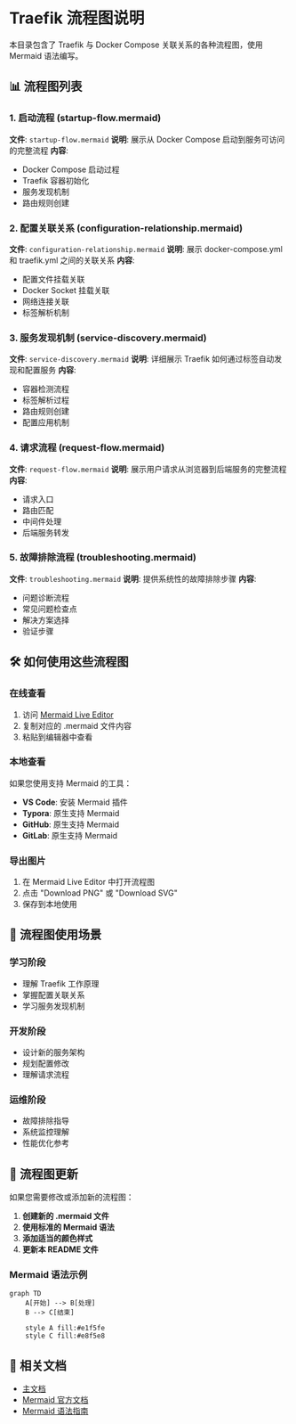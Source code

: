 # Traefik 流程图说明

本目录包含了 Traefik 与 Docker Compose 关联关系的各种流程图，使用 Mermaid 语法编写。

## 📊 流程图列表

### 1. 启动流程 (startup-flow.mermaid)
**文件**: `startup-flow.mermaid`
**说明**: 展示从 Docker Compose 启动到服务可访问的完整流程
**内容**:
- Docker Compose 启动过程
- Traefik 容器初始化
- 服务发现机制
- 路由规则创建

### 2. 配置关联关系 (configuration-relationship.mermaid)
**文件**: `configuration-relationship.mermaid`
**说明**: 展示 docker-compose.yml 和 traefik.yml 之间的关联关系
**内容**:
- 配置文件挂载关联
- Docker Socket 挂载关联
- 网络连接关联
- 标签解析机制

### 3. 服务发现机制 (service-discovery.mermaid)
**文件**: `service-discovery.mermaid`
**说明**: 详细展示 Traefik 如何通过标签自动发现和配置服务
**内容**:
- 容器检测流程
- 标签解析过程
- 路由规则创建
- 配置应用机制

### 4. 请求流程 (request-flow.mermaid)
**文件**: `request-flow.mermaid`
**说明**: 展示用户请求从浏览器到后端服务的完整流程
**内容**:
- 请求入口
- 路由匹配
- 中间件处理
- 后端服务转发

### 5. 故障排除流程 (troubleshooting.mermaid)
**文件**: `troubleshooting.mermaid`
**说明**: 提供系统性的故障排除步骤
**内容**:
- 问题诊断流程
- 常见问题检查点
- 解决方案选择
- 验证步骤

## 🛠️ 如何使用这些流程图

### 在线查看
1. 访问 [Mermaid Live Editor](https://mermaid.live/)
2. 复制对应的 .mermaid 文件内容
3. 粘贴到编辑器中查看

### 本地查看
如果您使用支持 Mermaid 的工具：
- **VS Code**: 安装 Mermaid 插件
- **Typora**: 原生支持 Mermaid
- **GitHub**: 原生支持 Mermaid
- **GitLab**: 原生支持 Mermaid

### 导出图片
1. 在 Mermaid Live Editor 中打开流程图
2. 点击 "Download PNG" 或 "Download SVG"
3. 保存到本地使用

## 🎯 流程图使用场景

### 学习阶段
- 理解 Traefik 工作原理
- 掌握配置关联关系
- 学习服务发现机制

### 开发阶段
- 设计新的服务架构
- 规划配置修改
- 理解请求流程

### 运维阶段
- 故障排除指导
- 系统监控理解
- 性能优化参考

## 📝 流程图更新

如果您需要修改或添加新的流程图：

1. **创建新的 .mermaid 文件**
2. **使用标准的 Mermaid 语法**
3. **添加适当的颜色样式**
4. **更新本 README 文件**

### Mermaid 语法示例
```mermaid
graph TD
    A[开始] --> B[处理]
    B --> C[结束]
    
    style A fill:#e1f5fe
    style C fill:#e8f5e8
```

## 🔗 相关文档

- [主文档](../traefik-docker-compose-relationship.md)
- [Mermaid 官方文档](https://mermaid.js.org/)
- [Mermaid 语法指南](https://mermaid.js.org/syntax/flowchart.html) 